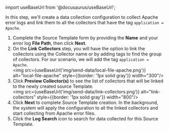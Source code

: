 import useBaseUrl from '@docusaurus/useBaseUrl';

In this step, we'll create a data collection configuration to collect Apache error logs and link them to all the collectors that have the tag `application = Apache`.

1. Complete the Source Template form by providing the **Name** and your error log **File Path**, then click **Next**.
1. On the **Link Collectors** step, you will have the option to link the collectors using the Collector name or by adding tags to find the group of collectors. For our scenario, we will add the tag `application = Apache`.<br/><img src={useBaseUrl('img/send-data/local-file-apache.png')} alt="local-file-apache" style={{border: '1px solid gray'}} width="300"/>
1. Click **Preview Collector(s)** to see the list of collectors that will be linked to the newly created source Template.<br/><img src={useBaseUrl('img/send-data/link-collectors.png')} alt="link-collectors" style={{border: '1px solid gray'}} width="800"/>
1. Click **Next** to complete Source Template creation. In the background, the system will apply the configuration to all the linked collectors and start collecting from Apache error files.
1. Click the **Log Search** icon to search for data collected for this Source Template.